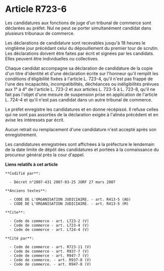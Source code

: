 # Article R723-6

Les candidatures aux fonctions de juge d'un tribunal de commerce sont déclarées au préfet. Nul ne peut se porter
simultanément candidat dans plusieurs tribunaux de commerce. 

Les déclarations de candidature sont recevables jusqu'à 18 heures le vingtième jour précédant celui du dépouillement du
premier tour de scrutin. Les déclarations doivent être faites par écrit et signées par les candidats. Elles peuvent être
individuelles ou collectives. 

Chaque candidat accompagne sa déclaration de candidature de la copie d'un titre d'identité et d'une déclaration écrite sur
l'honneur qu'il remplit les conditions d'éligibilité fixées à l'article L. 723-4, qu'il n'est pas frappé de l'une des
incapacités, incompatibilités, déchéances ou inéligibilités prévues aux 1° à 4° de l'article L. 723-2 et aux articles L.
723-5 à L. 723-8, qu'il ne fait pas l'objet d'une mesure de suspension prise en application de l'article L. 724-4 et qu'il
n'est pas candidat dans un autre tribunal de commerce. 

Le préfet enregistre les candidatures et en donne récépissé. Il refuse celles qui ne sont pas assorties de la déclaration
exigée à l'alinéa précédent et en avise les intéressés par écrit. 

Aucun retrait ou remplacement d'une candidature n'est accepté après son enregistrement. 

Les candidatures enregistrées sont affichées à la préfecture le lendemain de la date limite de dépôt des candidatures et
portées à la connaissance du procureur général près la cour d'appel.

**Liens relatifs à cet article**

	**Codifié par**:

	  - Décret n°2007-431 2007-03-25 JORF 27 mars 2007

	**Anciens textes**:

	  - CODE DE L'ORGANISATION JUDICIAIRE. - art. R413-5 (Ab)
	  - CODE DE L'ORGANISATION JUDICIAIRE. - art. R413-5 (M)

	**Cite**:

	  - Code de commerce - art. L723-2 (V)
	  - Code de commerce - art. L723-4 (V)
	  - Code de commerce - art. L724-4 (V)

	**Cité par**:

	  - Code de commerce - art. R723-11 (V)
	  - Code de commerce - art. R937-7 (V)
	  - Code de commerce - art. R947-7 (V)
	  - Code de commerce. - art. R937-8 (V)
	  - Code de commerce. - art. R947-8 (V)

